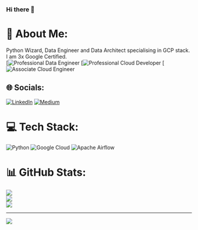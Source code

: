 ### Hi there 👋

<!--
**apatre/apatre** is a ✨ _special_ ✨ repository because its `README.md` (this file) appears on your GitHub profile.

Here are some ideas to get you started:

- 🔭 I’m currently working on ...
- 🌱 I’m currently learning ...
- 👯 I’m looking to collaborate on ...
- 🤔 I’m looking for help with ...
- 💬 Ask me about ...
- 📫 How to reach me: ...
- 😄 Pronouns: ...
- ⚡ Fun fact: ...
-->
# 💫 About Me:
Python Wizard, Data Engineer and Data Architect specialising in GCP stack.      
I am 3x Google Certified.     
[![Professional Data Engineer](https://api.accredible.com/v1/frontend/credential_website_embed_image/badge/57687690) [![Professional Cloud Developer](https://api.accredible.com/v1/frontend/credential_website_embed_image/badge/78774185) [![Associate Cloud Engineer](https://api.accredible.com/v1/frontend/credential_website_embed_image/badge/48652291)    


## 🌐 Socials:
[![LinkedIn](https://img.shields.io/badge/LinkedIn-%230077B5.svg?logo=linkedin&logoColor=white)](https://linkedin.com/in/abhishek-patre) [![Medium](https://img.shields.io/badge/Medium-12100E?logo=medium&logoColor=white)](https://medium.com/@@abhishekpatre) 

# 💻 Tech Stack:
![Python](https://img.shields.io/badge/python-3670A0?style=for-the-badge&logo=python&logoColor=ffdd54) ![Google Cloud](https://img.shields.io/badge/Google%20Cloud-%234285F4.svg?style=for-the-badge&logo=google-cloud&logoColor=white) ![Apache Airflow](https://img.shields.io/badge/Apache%20Airflow-017CEE?style=for-the-badge&logo=Apache%20Airflow&logoColor=white)
# 📊 GitHub Stats:
![](https://github-readme-stats.vercel.app/api?username=apatre&theme=default&hide_border=false&include_all_commits=true&count_private=true)<br/>
![](https://github-readme-streak-stats.herokuapp.com/?user=apatre&theme=default&hide_border=false)<br/>
![](https://github-readme-stats.vercel.app/api/top-langs/?username=apatre&theme=default&hide_border=false&include_all_commits=true&count_private=true&layout=compact)

---
[![](https://visitcount.itsvg.in/api?id=apatre&icon=0&color=9)](https://visitcount.itsvg.in)

<!-- Proudly created with GPRM ( https://gprm.itsvg.in ) -->
